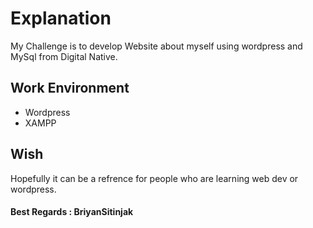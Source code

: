 # Explanation

My Challenge is to develop Website about myself using wordpress and MySql from Digital Native.

## Work Environment 

- Wordpress
- XAMPP

## Wish
Hopefully it can be a refrence for people who are learning web dev or wordpress.

#### Best Regards : BriyanSitinjak
